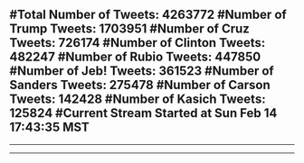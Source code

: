 #Total Number of Tweets: 4263772 
#Number of Trump Tweets: 1703951
#Number of Cruz Tweets: 726174
#Number of Clinton Tweets: 482247
#Number of Rubio Tweets: 447850
#Number of Jeb! Tweets: 361523
#Number of Sanders Tweets: 275478
#Number of Carson Tweets: 142428
#Number of Kasich Tweets: 125824
#Current Stream Started at Sun Feb 14 17:43:35 MST
---
---
---
